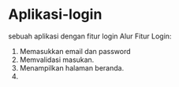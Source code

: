 # Aplikasi-login
sebuah aplikasi dengan fitur login
Alur Fitur Login:
1. Memasukkan email dan password
2. Memvalidasi masukan.
3. Menampilkan halaman beranda.
4. 

